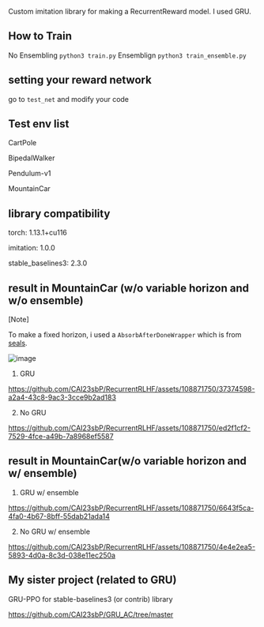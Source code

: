  Custom imitation library for making a RecurrentReward model. 
 I used GRU. 
 
 

## How to Train ## 

No Ensembling ```python3 train.py``` 
Ensemblign ```python3 train_ensemble.py```

## setting your reward network ##

go to ```test_net``` and modify your code

## Test env list ##

CartPole

BipedalWalker

Pendulum-v1

MountainCar

## library compatibility  ## 

torch: 1.13.1+cu116

imitation: 1.0.0  

stable_baselines3: 2.3.0

## result in MountainCar (w/o variable horizon and w/o ensemble)

[Note]

To make a fixed horizon, i used a ```AbsorbAfterDoneWrapper``` which is from [seals](https://github.com/HumanCompatibleAI/seals/blob/master/src/seals/util.py).

![image](https://github.com/CAI23sbP/RecurrentRLHF/assets/108871750/e64e7635-937c-4f58-bb2d-d78f8d7d54fe)


1. GRU
   


https://github.com/CAI23sbP/RecurrentRLHF/assets/108871750/37374598-a2a4-43c8-9ac3-3cce9b2ad183



2. No GRU 


https://github.com/CAI23sbP/RecurrentRLHF/assets/108871750/ed2f1cf2-7529-4fce-a49b-7a8968ef5587


## result in MountainCar(w/o variable horizon and w/ ensemble)


1. GRU w/ ensemble
   
https://github.com/CAI23sbP/RecurrentRLHF/assets/108871750/6643f5ca-4fa0-4b67-8bff-55dab21ada14



2. No GRU w/ ensemble
   
https://github.com/CAI23sbP/RecurrentRLHF/assets/108871750/4e4e2ea5-5893-4d0a-8c3d-038e11ec250a



## My sister project (related to GRU) ## 

GRU-PPO for stable-baselines3 (or contrib) library

https://github.com/CAI23sbP/GRU_AC/tree/master


